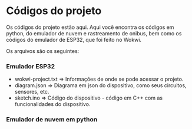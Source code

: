# Códigos do projeto

Os códigos do projeto estão aqui. 
Aqui você encontra os códigos em python, do emulador de nuvem e rastreamento de onibus, bem como os códigos do emulador de ESP32, que foi feito no Wokwi.

Os arquivos são os seguintes:

### Emulador ESP32
- wokwi-project.txt => Informações de onde se pode acessar o projeto.
- diagram.json => Diagrama em json do dispositivo, como seus circuitos, sensores, etc. 
- sketch.ino => Código do dispositivo - código em C++ com as funcionalidades do dispositivo. 

### Emulador de nuvem em python
